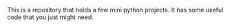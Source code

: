 This is a repository that holds a few mini python projects.
It has some useful code that you just might need.
